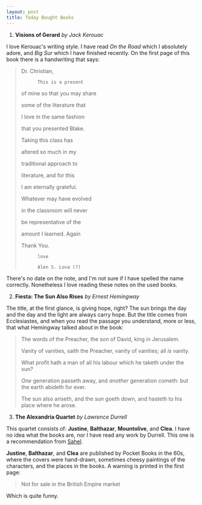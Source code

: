 ```yaml
---
layout: post
title: Today Bought Books
---
```


1. **Visions of Gerard** *by Jack Kerouac*

I love Kerouac's writing style. I have read *On the Road* which I absolutely adore, and *Big Sur* which I have
finished recently. On the first page of this book there is a handwriting that says:

> Dr. Christian,
>
>           This is a present
>
> of mine so that you may share
>
> some of the literature that
>
> I love in the same fashion
>
> that you presented Blake.
>
> Taking this class has
>
> altered so much in my
>
> traditional approach to
>
> literature, and for this
>
> I am eternally grateful.
>
> Whatever may have evolved
>
> in the classroom will never
>
> be representative of the
>
> amount I learned. Again
>
> Thank You.
>
>           love
>
>           Alen S. Lova (?)

There's no date on the note, and I'm not sure if I have spelled the name correctly.
Nonetheless I love reading these notes on the used books.

2. **Fiesta: The Sun Also Rises** *by Ernest Hemingway*

The title, at the first glance, is giving hope, right? The sun brings the day and the day
and the light are always carry hope. But the title comes from Ecclesiastes, and when you read the passage
you understand, more or less, that what Hemingway talked about in the book:

> The words of the Preacher, the son of David, king in Jerusalem.
>
> Vanity of vanities, saith the Preacher, vanity of vanities; all *is* vanity.
>
> What profit hath a man of all his labour which he taketh under the sun?
>
> *One* generation passeth away, and *another* generation cometh: but the earth abideth for ever.
>
> The sun also ariseth, and the sun goeth down, and hasteth to his place where he arose.

3. **The Alexandria Quartet** *by Lawrence Durrell*

This quartet consists of: **Justine**, **Balthazar**, **Mountolive**, and **Clea**.
I have no idea what the books are, nor I have read any work by Durrell. This one
is a recommendation from [Sahel](https://www.instagram.com/sahelsworld/).

**Justine**, **Balthazar**, and **Clea** are published by Pocket Books in the 60s, where the covers were
hand-drawn, sometimes cheesy paintings of the characters, and the places in the books. A warning is printed
in the first page: 

> Not for sale in the British Empire market

Which is quite funny.
